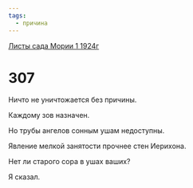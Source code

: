 ```yaml
---
tags:
  - причина
---
```


[Листы сада Мории 1 1924г](/agni/1924)

# 307
Ничто не уничтожается без причины.   

Каждому зов назначен.   

Но трубы ангелов сонным ушам недоступны.   

Явление мелкой занятости прочнее стен Иерихона.   

Нет ли старого сора в ушах ваших?   

Я сказал.   

